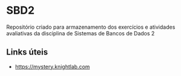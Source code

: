 # SBD2
Repositório criado para armazenamento dos exercícios e atividades avaliativas da disciplina de Sistemas de Bancos de Dados 2

## Links úteis

- https://mystery.knightlab.com